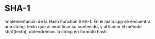 # SHA-1
Implementación de la Hash Function SHA-1.
En el main.cpp se encuentra una string Texto que al modificar su contenido, y al llamar el método sha1(texto), obtendremos la string en formato hash. 
